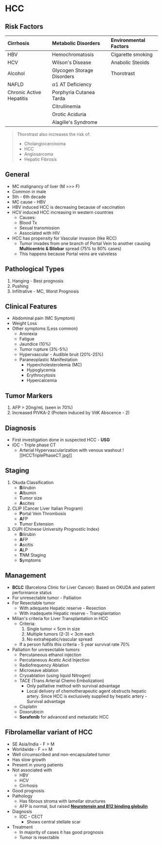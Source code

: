# HCC
## Risk Factors

| Cirrhosis                | Metabolic Disorders        | Environmental Factors |
| :----------------------- | :------------------------- | :-------------------- |
| HBV                      | Hemochromatosis            | Cigarette smoking     |
| HCV                      | Wilson's Disease           | Anabolic Steoids      |
| Alcohol                  | Glycogen Storage Disorders | Thorotrast            |
| NAFLD                    | $\alpha1$ AT Deficiency    |                       |
| Chronic Active Hepatitis | Porphyria Cutanea Tarda    |                       |
|                          | Citrullinemia              |                       |
|                          | Orotic Aciduria            |                       |
|                          | Alagille's Syndrome        |                       |
> Thorotrast also increases the risk of:
 > - Cholangiocarcinoma
 > -  HCC
 > - Angiosarcoma
 > - Hepatic Fibrosis

## General
- MC malignancy of liver (M >>> F)
- Common in male
- 5th - 6th decade
- MC cause - HBV
- HBV induced HCC is decreasing because of vaccination
- HCV induced HCC increasing in western countries
	- Causes:
	- Blood Tx
	- Sexual transmission
	- Associated with HIV
- HCC has propensity for Vascular invasion (like RCC)
	- Tumor invades from one branch of Portal Vein to another causing **Multicentric & Bilobar** spread (75% to 80% cases)
	- This happens because Portal veins are valveless

## Pathological Types
1. Hanging - Best prognosis
2. Pushing
3. Infiltrative - MC, Worst Prognosis

## Clinical Features
- Abdominal pain (MC Symptom)
- Weight Loss
- Other symptoms (Less common)
	- Anorexia
	- Fatigue
	- Jaundice (10%)
	- Tumor rupture (3%-5%)
	- Hypervascular - Audible bruit (20%-25%)
	- Paraneoplastic Manifestation
		- Hypercholesterolemia (MC)
		- Hypoglycemia
		- Erythrocytosis
		- Hypercalcemia
## Tumor Markers
1. AFP > 20ng/mL (seen in 70%)
2. Increased PIVKA-2 (Protein induced by VitK Abscence - 2)

## Diagnosis
- First investigation done in suspected HCC - **USG**
- IOC - Triple phase CT
	- Arterial Hypervascularization with venous washout
		![[HCCTriplePhaseCT.jpg]]

## Staging
1. Okuda Classification
	- **B**ilirubin
	- **A**lbumin
	- **T**umor size
	- **A**scites
2. CLIP (Cancer Liver Italian Program)
	- **P**ortal Vein Thrombosis
	- **A**FP
	- **T**umor Extension
3. CUPI (Chinese University Prognostic Index)
	- **B**ilirubin
	- **A**FP
	- **A**scitis
	- **A**LP
	- **T**NM Staging
	- **S**ymptoms
## Management
- **BCLC** (Barcelona Clinic for Liver Cancer): Based on OKUDA and patient performance status
- For unresectable tumor - Palliation
- For Resectable tumor
	- With adequete Hepatic reserve - Resection
	- With inadequete Hepatic reserve - Transplantation
- Milian's criteria for Liver Transplantation in HCC
	- Criteria: 
		1. Single tumor < 5cm in size
		2. Multiple tumors (2-3) < 3cm each
		3. No extrahepatic/vascular spread
	-  If a person fulfils this criteria - 5 year survival rate 70%
- Palliation for unresectable tumors
	- Percutaneous ethanol injection
	- Percutaneous Acetic Acid Injection
	- Radiofrequency Ablation
	- Microwave ablation
	- Cryoablation (using liquid Nitrogen)
	- TACE (Trans Arterial Chemo Embolization)
		- Only palliative method with survival advantage
		- Local delivery of chemotherapeutic agent obstructs hepatic artery. Since HCC is exclusively supplied by hepatic artery - Survival advantage
	- Cisplatin
	- Doxorubicin
	- **Sorafenib** for advanced and metastatic HCC
## Fibrolamellar variant of HCC
- SE Asia/India - F > M
- Worldwide - F == M
- Well circumscribed and non-encapsulated tumor
- Has slow growth
- Present in young patients
- Not associated with
	- HBV
	- HCV
	- Cirrhosis
- Good prognosis
- Pathology 
	- Has fibrous stroma with lamellar structures
	- AFP is normal, but raised <u><b>Neurotensin and B12 binding globulin</b></u>
- Diagnosis
	- IOC - CECT
		- Shows central stellate scar
- Treatment
	- In majority of cases it has good prognosis
	- Tumor is resectable
